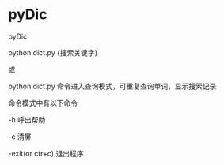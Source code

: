 # pyDic
pyDic

python dict.py {搜索关键字} 

或

python dict.py 命令进入查询模式，可重复查询单词，显示搜索记录

命令模式中有以下命令

-h 呼出帮助  

-c 清屏  

-exit(or ctr+c) 退出程序  